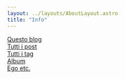 ```yaml
---
layout: ../layouts/AboutLayout.astro
title: "Info"
---
```


<a href="/blog">Questo blog</a></br>
<a href="/posts">Tutti i post</a></br>
<a href="/tags">Tutti i tag</a></br>
<a href="/tags/album">Album</a></br>
<a href="/about">Ego etc.</a></br>
